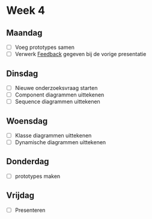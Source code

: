 # Week 4
## Maandag
- [ ] Voeg prototypes samen
- [ ] Verwerk [Feedback](/feedback/feedback-week3.md) gegeven bij de vorige presentatie

## Dinsdag
- [ ] Nieuwe onderzoeksvraag starten
- [ ] Component diagrammen uittekenen
- [ ] Sequence diagrammen uittekenen
## Woensdag
- [ ] Klasse diagrammen uittekenen
- [ ] Dynamische diagrammen uittekenen
## Donderdag
- [ ] prototypes maken
## Vrijdag
- [ ] Presenteren